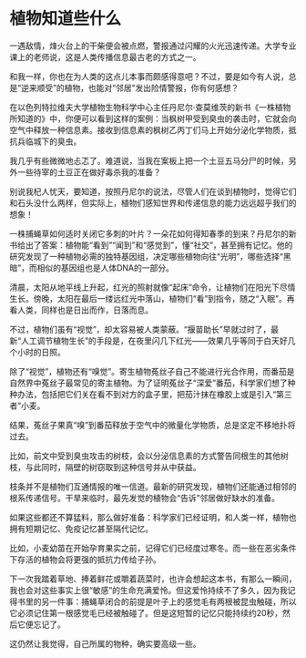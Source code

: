 # 植物知道些什么

一遇敌情，烽火台上的干柴便会被点燃，警报通过闪耀的火光迅速传递。大学专业课上的老师说，这是人类传播信息最古老的方式之一。

和我一样，你也在为人类的这点儿本事而颇感得意吧？不过，要是如今有人说，总是“逆来顺受”的植物，也能对“邻居”发出险情警报，你有何感想？

在以色列特拉维夫大学植物生物科学中心主任丹尼尔·查莫维茨的新书《一株植物所知道的》中，你便可以看到这样的案例：当枫树甲受到臭虫的袭击时，它就会向空气中释放一种信息素。接收到信息素的枫树乙丙丁们马上开始分泌化学物质，抵抗兵临城下的臭虫。

我几乎有些微微地忐忑了。难道说，当我在案板上把一个土豆五马分尸的时候，另外一些待宰的土豆正在做好毒杀我的准备？

别说我杞人忧天，要知道，按照丹尼尔的说法，尽管人们在谈到植物时，觉得它们和石头没什么两样，但实际上，植物们感知世界和传递信息的能力远远超乎我们的想象！

一株捕蝇草如何适时关闭它多刺的叶片？一朵花如何得知春季的到来？丹尼尔的新书给出了答案：植物能“看到”“闻到”和“感觉到”，懂“社交”，甚至拥有记忆。他的研究发现了一种植物必需的独特基因组，决定哪些植物向往“光明”，哪些选择“黑暗”，而相似的基因组也是人体DNA的一部分。

清晨，太阳从地平线上升起，红光的照射就像“起床”命令，让植物们在阳光下尽情生长。傍晚，太阳在最后一缕远红光中落山，植物们“看”到指令，随之“入眠”。再看人类，同样也是日出而作，日落而息。

不过，植物们虽有“视觉”，却太容易被人类蒙蔽。“揠苗助长”早就过时了，最新“人工调节植物生长”的手段是，在夜里闪几下红光——效果几乎等同于白天好几个小时的日照。

除了“视觉”，植物还有“嗅觉”。寄生植物菟丝子自己不能进行光合作用，而番茄是自然界中菟丝子最常见的寄主植物。为了证明菟丝子“深爱”番茄，科学家们想了种种办法，包括把它们关在看不到对方的盒子里，把茄汁抹在橡胶上或是引入“第三者”小麦。

结果，菟丝子果真“嗅”到番茄释放于空气中的微量化学物质，总是坚定不移地扑将过去。

比如，前文中受到臭虫攻击的树枝，会以分泌信息素的方式警告同根生的其他树枝，与此同时，隔壁的树窃取到这种信号并从中获益。

枝条并不是植物们互通情报的唯一信道。最新的研究发现，植物们还能通过相邻的根系传递信号。干旱来临时，最先发觉的植物会“告诉”邻居做好缺水的准备。

如果这些都还不算猛料，那么做好准备：科学家们已经证明，和人类一样，植物也拥有短期记忆、免疫记忆甚至隔代记忆。

比如，小麦幼苗在开始孕育果实之前，记得它们已经度过寒冬。而一些在恶劣条件下存活的植物会将更强的抵抗力传给子孙。

下一次我踏着草地、捧着鲜花或嚼着蔬菜时，也许会想起这本书，有那么一瞬间，我也会对这些事实上很“敏感”的生命充满爱怜。但这爱怜持续不了多久，因为我记得书里的另一件事：捕蝇草闭合的前提是叶子上的感觉毛有两根被昆虫触碰，所以它必须记住第一根感觉毛已经被触碰了。但是这短暂的记忆只能持续约20秒，然后它便忘记了。

这仍然让我觉得，自己所属的物种，确实要高级一些。